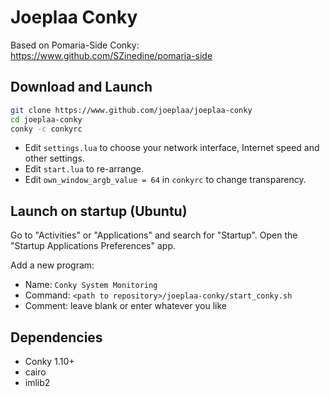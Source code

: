 # Joeplaa Conky

Based on Pomaria-Side Conky: <https://www.github.com/SZinedine/pomaria-side>

## Download and Launch

```sh
git clone https://www.github.com/joeplaa/joeplaa-conky
cd joeplaa-conky
conky -c conkyrc
```

- Edit `settings.lua` to choose your network interface, Internet speed and other settings.
- Edit `start.lua` to re-arrange.
- Edit `own_window_argb_value = 64` in `conkyrc` to change transparency.

## Launch on startup (Ubuntu)

Go to "Activities" or "Applications" and search for "Startup". Open the "Startup Applications Preferences" app.

Add a new program:

- Name: `Conky System Monitoring`
- Command: `<path to repository>/joeplaa-conky/start_conky.sh`
- Comment: leave blank or enter whatever you like

## Dependencies

- Conky 1.10+
- cairo
- imlib2
